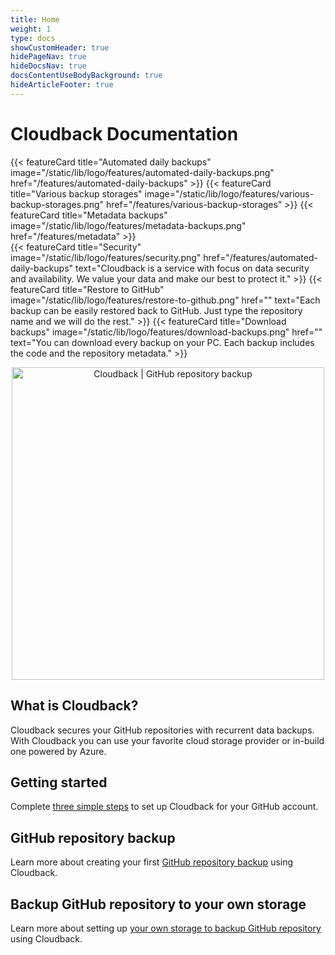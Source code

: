 ```yaml
---
title: Home
weight: 1
type: docs
showCustomHeader: true
hidePageNav: true
hideDocsNav: true
docsContentUseBodyBackground: true
hideArticleFooter: true
---
```


# Cloudback Documentation

<div class="flex-row-to-column">
{{< featureCard 
  title="Automated daily backups" 
  image="/static/lib/logo/features/automated-daily-backups.png" 
  href="/features/automated-daily-backups" >}}
{{< featureCard 
  title="Various backup storages" 
  image="/static/lib/logo/features/various-backup-storages.png" 
  href="/features/various-backup-storages" >}}
{{< featureCard 
  title="Metadata backups" 
  image="/static/lib/logo/features/metadata-backups.png" 
  href="/features/metadata" >}}
</div>
<div class="flex-row-to-column">
{{< featureCard 
  title="Security" 
  image="/static/lib/logo/features/security.png" 
  href="/features/automated-daily-backups"
  text="Cloudback is a service with focus on data security and availability. We value your data and make our best to protect it." >}}
{{< featureCard 
  title="Restore to GitHub" 
  image="/static/lib/logo/features/restore-to-github.png" 
  href=""
  text="Each backup can be easily restored back to GitHub. Just type the repository name and we will do the rest." >}}
{{< featureCard 
  title="Download backups" 
  image="/static/lib/logo/features/download-backups.png" 
  href=""
  text="You can download every backup on your PC. Each backup includes the code and the repository metadata." >}}
</div>

<p align="center">
  <a href="/"><img src="https://raw.githubusercontent.com/cloudback/docs/master/static/social.png" alt="Cloudback | GitHub repository backup" title="Cloudback | GitHub repository backup" style="width: 500px;"></a>
</p>

## What is Cloudback?

Cloudback secures your GitHub repositories with recurrent data backups. With Cloudback you can use your favorite cloud storage provider or in-build one powered by Azure.

## Getting started

Complete [three simple steps](/getting-started) to set up Cloudback for your GitHub account.

## GitHub repository backup

Learn more about creating your first [GitHub repository backup](/how-to/how-to-backup-github-repository/) using Cloudback.

## Backup GitHub repository to your own storage

Learn more about setting up [your own storage to backup GitHub repository](/custom-storages/) using Cloudback.
